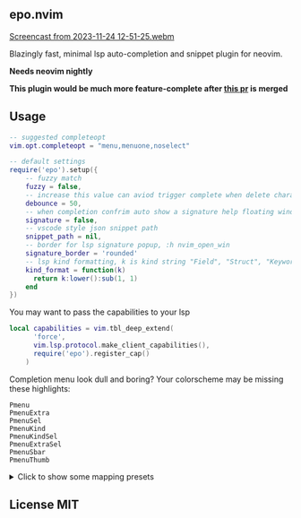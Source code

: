 ## epo.nvim
[Screencast from 2023-11-24 12-51-25.webm](https://github.com/xiaoshihou514/epo.nvim/assets/108414369/0de9adc5-81ea-4b31-b42f-898fc95efd33)

Blazingly fast, minimal lsp auto-completion and snippet plugin for neovim.

**Needs neovim nightly**

**This plugin would be much more feature-complete after [this pr](https://github.com/neovim/neovim/pull/24723) is merged**

## Usage

```lua
-- suggested completeopt
vim.opt.completeopt = "menu,menuone,noselect"

-- default settings
require('epo').setup({
    -- fuzzy match
    fuzzy = false,
    -- increase this value can aviod trigger complete when delete character.
    debounce = 50,
    -- when completion confrim auto show a signature help floating window.
    signature = false,
    -- vscode style json snippet path
    snippet_path = nil,
    -- border for lsp signature popup, :h nvim_open_win
    signature_border = 'rounded'
    -- lsp kind formatting, k is kind string "Field", "Struct", "Keyword" etc.
    kind_format = function(k)
      return k:lower():sub(1, 1)
    end
})
```

You may want to pass the capabilities to your lsp

```lua
local capabilities = vim.tbl_deep_extend(
      'force',
      vim.lsp.protocol.make_client_capabilities(),
      require('epo').register_cap()
    )
```

Completion menu look dull and boring? Your colorscheme may be missing these highlights:

```
Pmenu
PmenuExtra
PmenuSel
PmenuKind
PmenuKindSel
PmenuExtraSel
PmenuSbar
PmenuThumb
```

<details>
<summary>Click to show some mapping presets</summary>

- <kbd>TAB</kbd> complete

```lua
vim.keymap.set('i', '<TAB>', function()
  if vim.fn.pumvisible() == 1 then
    return '<C-n>'
  elseif vim.snippet.jumpable(1) then
    return '<cmd>lua vim.snippet.jump(1)<cr>'
  else
    return '<TAB>'
  end
end, { expr = true })

vim.keymap.set('i', '<S-TAB>', function()
  if vim.fn.pumvisible() == 1 then
    return '<C-p>'
  elseif vim.snippet.jumpable(-1) then
    return '<cmd>lua vim.snippet.jump(-1)<CR>'
  else
    return '<S-TAB>'
  end
end, { expr = true })

vim.keymap.set('i', '<C-e>', function()
  if vim.fn.pumvisible() == 1 then
    require('epo').disable_trigger()
  end
  return '<C-e>'
end, {expr = true})
```

- use `<cr>` to accept completion

```lua
-- For using enter as completion, may conflict with some autopair plugin
vim.keymap.set("i", "<cr>", function()
    if vim.fn.pumvisible() == 1 then
        return "<C-y>"
    end
    return "<cr>"
end, { expr = true, noremap = true })

-- nvim-autopair compatibility
vim.keymap.set("i", "<cr>", function()
    if vim.fn.pumvisible() == 1 then
        return "<C-y>"
    end
    return require("nvim-autopairs").autopairs_cr()
end, { expr = true, noremap = true })
```

</details>

## License MIT
